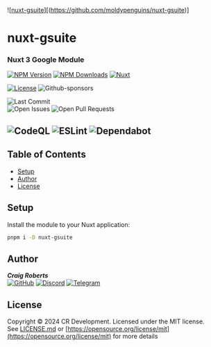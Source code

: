 ![[nuxt-gsuite](.github/images/nuxt-gsuite.png)][(https://github.com/moldypenguins/nuxt-gsuite)]
# nuxt-gsuite  
### Nuxt 3 Google Module  

[![NPM Version][npm-version-src]][npm-version-href]
[![NPM Downloads][npm-downloads-src]][npm-downloads-href]
[![Nuxt][nuxt-src]][nuxt-href]  

[![License][license-src]][license-href]
![Github-sponsors](https://img.shields.io/badge/sponsor-30363D?style=for-the-badge&logo=GitHub-Sponsors&logoColor=#EA4AAA)



![Last Commit](https://img.shields.io/github/last-commit/moldypenguins/nuxt-gsuite?style=for-the-badge&logo=GitHub)  
![Open Issues](https://img.shields.io/github/issues-raw/moldypenguins/nuxt-gsuite?style=for-the-badge&logo=GitHub)
![Open Pull Requests](https://img.shields.io/github/issues-pr-raw/moldypenguins/nuxt-gsuite?style=for-the-badge&logo=GitHub)  


![CodeQL][codeql-src]
![ESLint][eslint-src]
![Dependabot][dependabot-src]  
---

## Table of Contents

- [Setup](#setup)
- [Author](#author)
- [License](#license)

## Setup

Install the module to your Nuxt application:

```bash
pnpm i -D nuxt-gsuite
```

## Author

_**Craig Roberts**_  
[![GitHub](https://img.shields.io/badge/moldypenguins-6e5494?labelColor=555555&logo=github&style=for-the-badge)](https://github.com/moldypenguins)
[![Discord](https://img.shields.io/badge/@moldypenguins-5865F2?labelColor=555555&logo=discord&style=for-the-badge)](https://discordapp.com/users/346771877211144194)
[![Telegram](https://img.shields.io/badge/@moldypenguins-27A7E7?labelColor=555555&logo=telegram&style=for-the-badge)](https://t.me/moldypenguins)

## License

Copyright © 2024 CR Development. Licensed under the MIT license.  
See [LICENSE.md](LICENSE.md) or [https://opensource.org/license/mit](https://opensource.org/license/mit) for more details

<!-- Badges -->

[npm-version-src]: https://img.shields.io/npm/v/nuxt-gsuite/latest.svg?style=flat&colorA=020420&colorB=00DC82
[npm-version-href]: https://npmjs.com/package/nuxt-gsuite

[npm-downloads-src]: https://img.shields.io/npm/dm/nuxt-gsuite.svg?style=flat&colorA=020420&colorB=00DC82
[npm-downloads-href]: https://npmjs.com/package/nuxt-gsuite

[license-src]: https://img.shields.io/npm/l/nuxt-gsuite.svg?logo=MIT&style=for-the-badge&color=BD0000
[license-href]: https://npmjs.com/package/nuxt-gsuite

[nuxt-src]: https://img.shields.io/badge/Nuxt-002E3B?style=for-the-badge&logo=nuxtdotjs&logoColor=#00DC82
[nuxt-href]: https://nuxt.com


[codeql-src]: https://img.shields.io/github/actions/workflow/status/moldypenguins/firemansam/codeql.yml?label=CodeQL&style=for-the-badge&colorA=0F305F&logo=github&logoColor=white
[eslint-src]: https://img.shields.io/github/actions/workflow/status/moldypenguins/nuxt-gsuite/eslint.yml?label=ESLint&style=for-the-badge&colorA=4B3263&logo=eslint&logoColor=white
[dependabot-src]: https://img.shields.io/badge/dependabot-025E8C?style=for-the-badge&logo=dependabot&logoColor=white
